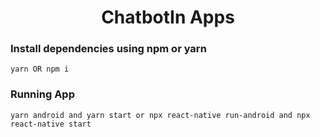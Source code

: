 <h1 align="center">
 ChatbotIn Apps
</h1>

### Install dependencies using npm or yarn

```
yarn OR npm i
```

### Running App

```
yarn android and yarn start or npx react-native run-android and npx react-native start
```

